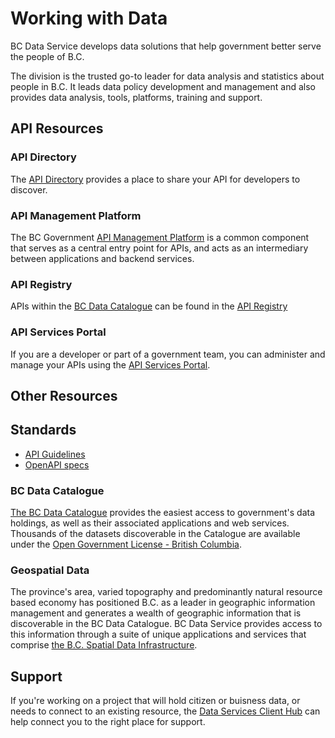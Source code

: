 # Working with Data

BC Data Service develops data solutions that help government better serve the people of B.C.

The division is the trusted go-to leader for data analysis and statistics about people in B.C. It leads data policy development and management and also provides data analysis, tools, platforms, training and support.

## API Resources

### API Directory

The [API Directory](https://api.gov.bc.ca/devportal/api-directory) provides a place to share your API for developers to discover.

### API Management Platform

The BC Government [API Management Platform](/docs/default/component/aps-infra-platform-docs) is a common component that serves as a central entry point for APIs, and acts as an intermediary between applications and backend services. 

### API Registry

APIs within the [BC Data Catalogue](#bc-data-catalogue) can be found in the [API Registry](https://catalogue.data.gov.bc.ca/group/bc-government-api-registry)

### API Services Portal

If you are a developer or part of a government team, you can administer and manage your APIs using the [API Services Portal](https://api.gov.bc.ca/).

## Other Resources

## Standards

* [API Guidelines](https://classic.developer.gov.bc.ca/Data-and-APIs/BC-Government-API-Guidelines)
* [OpenAPI specs](https://classic.developer.gov.bc.ca/Data-and-APIs/BC-Government-OpenAPI-Specifications)

### BC Data Catalogue

[The BC Data Catalogue](https://www2.gov.bc.ca/gov/content/data/bc-data-catalogue) provides the easiest access to government's data holdings, as well as their associated applications and web services. Thousands of the datasets discoverable in the Catalogue are available under the [Open Government License - British Columbia](https://www2.gov.bc.ca/gov/content/data/open-data/open-government-licence-bc).

### Geospatial Data

The province's area, varied topography and predominantly natural resource based economy has positioned B.C. as a leader in geographic information management and generates a wealth of geographic information that is discoverable in the BC Data Catalogue.  BC Data Service provides access to this information through a suite of unique applications and services that comprise [the B.C. Spatial Data Infrastructure](https://www2.gov.bc.ca/gov/content/data/geographic-data-services).

## Support

If you're working on a project that will hold citizen or buisness data, or needs to connect to an existing resource, the [Data Services Client Hub](https://dpdd.atlassian.net/servicedesk/customer/portal/1) can help connect you to the right place for support.

